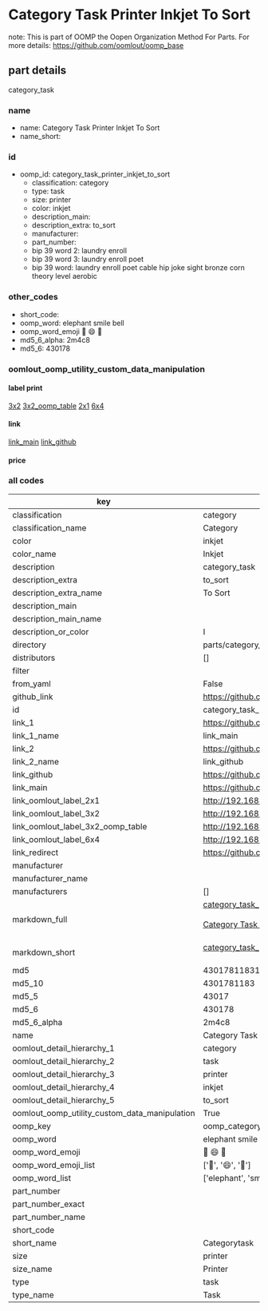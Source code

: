 # Category Task Printer Inkjet To Sort  

note: This is part of OOMP the Oopen Organization Method For Parts. For more details: https://github.com/oomlout/oomp_base

##  part details
  



category_task



### name
* name: Category Task Printer Inkjet To Sort
* name_short: 
### id
* oomp_id: category_task_printer_inkjet_to_sort
  * classification: category
  * type: task
  * size: printer
  * color: inkjet
  * description_main: 
  * description_extra: to_sort
  * manufacturer: 
  * part_number: 
  * bip 39 word 2: laundry enroll
  * bip 39 word 3: laundry enroll poet
  * bip 39 word: laundry enroll poet cable hip joke sight bronze corn theory level aerobic

### other_codes
* short_code: 
* oomp_word: elephant smile bell
* oomp_word_emoji :elephant: :smile: :bell:
* md5_6_alpha: 2m4c8
* md5_6: 430178






### oomlout_oomp_utility_custom_data_manipulation
#### label print
[3x2](http://192.168.1.245:1112/?label=oomp%202m4c8)
[3x2_oomp_table](http://192.168.1.108:1112/?label=oomp%202m4c8)
[2x1](http://192.168.1.242:1112/?label=oomp%202m4c8)
[6x4](http://192.168.1.55:1112/?label=oomp%202m4c8)    

#### link

[link_main](https://github.com/oomlout/oomlout_oomp_version_1_messy/tree/main/parts/category_task_printer_inkjet_to_sort) [link_github](https://github.com/oomlout/oomlout_oomp_version_1_messy/tree/main/parts/category_task_printer_inkjet_to_sort)                             

#### price







### all codes 
| key | value |  
| --- | --- |  
| classification | category |  
| classification_name | Category |  
| color | inkjet |  
| color_name | Inkjet |  
| description | category_task |  
| description_extra | to_sort |  
| description_extra_name | To Sort |  
| description_main |  |  
| description_main_name |  |  
| description_or_color | I  |  
| directory | parts/category_task_printer_inkjet_to_sort |  
| distributors | [] |  
| filter |  |  
| from_yaml | False |  
| github_link | https://github.com/oomlout/oomlout_oomp_part_src/tree/main/parts/category_task_printer_inkjet_to_sort |  
| id | category_task_printer_inkjet_to_sort |  
| link_1 | https://github.com/oomlout/oomlout_oomp_version_1_messy/tree/main/parts/category_task_printer_inkjet_to_sort |  
| link_1_name | link_main |  
| link_2 | https://github.com/oomlout/oomlout_oomp_version_1_messy/tree/main/parts/category_task_printer_inkjet_to_sort |  
| link_2_name | link_github |  
| link_github | https://github.com/oomlout/oomlout_oomp_version_1_messy/tree/main/parts/category_task_printer_inkjet_to_sort |  
| link_main | https://github.com/oomlout/oomlout_oomp_version_1_messy/tree/main/parts/category_task_printer_inkjet_to_sort |  
| link_oomlout_label_2x1 | http://192.168.1.242:1112/?label=oomp%202m4c8 |  
| link_oomlout_label_3x2 | http://192.168.1.245:1112/?label=oomp%202m4c8 |  
| link_oomlout_label_3x2_oomp_table | http://192.168.1.108:1112/?label=oomp%202m4c8 |  
| link_oomlout_label_6x4 | http://192.168.1.55:1112/?label=oomp%202m4c8 |  
| link_redirect | https://github.com/oomlout/oomlout_oomp_version_1_messy/tree/main/parts/category_task_printer_inkjet_to_sort |  
| manufacturer |  |  
| manufacturer_name |  |  
| manufacturers | [] |  
| markdown_full | [category_task_printer_inkjet_to_sort](none)<br>[](none)<br>[Category Task Printer Inkjet To Sort](none)<br><br> |  
| markdown_short | [category_task_printer_inkjet_to_sort](none)<br><br> |  
| md5 | 43017811831cb905e135f1ff4e52cbed |  
| md5_10 | 4301781183 |  
| md5_5 | 43017 |  
| md5_6 | 430178 |  
| md5_6_alpha | 2m4c8 |  
| name | Category Task Printer Inkjet To Sort |  
| oomlout_detail_hierarchy_1 | category |  
| oomlout_detail_hierarchy_2 | task |  
| oomlout_detail_hierarchy_3 | printer |  
| oomlout_detail_hierarchy_4 | inkjet |  
| oomlout_detail_hierarchy_5 | to_sort |  
| oomlout_oomp_utility_custom_data_manipulation | True |  
| oomp_key | oomp_category_task_printer_inkjet_to_sort |  
| oomp_word | elephant smile bell |  
| oomp_word_emoji | :elephant: :smile: :bell: |  
| oomp_word_emoji_list | [':elephant:', ':smile:', ':bell:'] |  
| oomp_word_list | ['elephant', 'smile', 'bell'] |  
| part_number |  |  
| part_number_exact |  |  
| part_number_name |  |  
| short_code |  |  
| short_name | Categorytask |  
| size | printer |  
| size_name | Printer |  
| type | task |  
| type_name | Task |  
